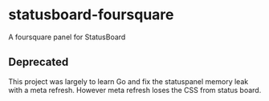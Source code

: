 statusboard-foursquare
======================

A foursquare panel for StatusBoard

Deprecated
----------

This project was largely to learn Go and fix the statuspanel memory leak with a meta refresh. However meta refresh loses the CSS from status board.
